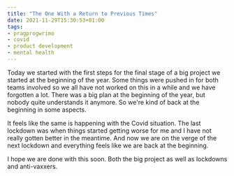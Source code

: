 ```yaml
---
title: "The One With a Return to Previous Times"
date: 2021-11-29T15:30:53+01:00
tags:
- pragprogwrimo
- covid
- product development
- mental health
---
```


Today we started with the first steps for the final stage of a big project we started at the beginning of the year. Some things were pushed in for both teams involved so we all have not worked on this in a while and we have forgotten a lot. There was a big plan at the beginning of the year, but nobody quite understands it anymore. So we're kind of back at the beginning in some aspects.

It feels like the same is happening with the Covid situation. The last lockdown was when things started getting worse for me and I have not really gotten better in the meantime. And now we are on the verge of the next lockdown and everything feels like we are back at the beginning.

I hope we are done with this soon. Both the big project as well as lockdowns and anti-vaxxers.
